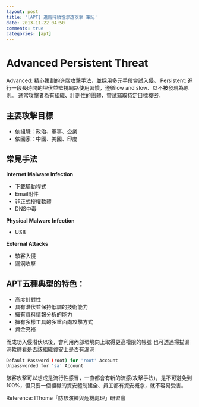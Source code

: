 ```yaml
---
layout: post
title: '[APT] 進階持續性滲透攻擊 筆記'
date: 2013-11-22 04:50
comments: true
categories: [apt]
---
```

# Advanced Persistent Threat
 
 Advanced: 精心策劃的進階攻擊手法，並採用多元手段嘗試入侵。
 Persistent: 進行一段長時間的埋伏並監視網路使用習慣，遵循low and slow、以不被發現為原則。
 通常攻擊者為有組織、計劃性的團體，嘗試竊取特定目標機密。
 


## 主要攻擊目標
- 依組職：政治、軍事、企業
- 依國家：中國、美國、印度
 
 
## 常見手法
 **Internet Malware Infection**
-	下載驅動程式
-	Email附件
-	非正式授權軟體
-	DNS中毒

**Physical Malware Infection**
-	USB

**External Attacks**
-	駭客入侵
-	漏洞攻擊


## APT五種典型的特色：
+ 高度針對性
+ 具有潛伏並保持低調的技術能力
+ 擁有資料情報分析的能力
+ 擁有多樣工具的多重面向攻擊方式
+ 資金充裕

而成功入侵潛伏以後，會利用內部環境向上取得更高權限的帳號
也可透過掃描漏洞軟體看是否該組織資安上是否有漏洞
``` bash 掃描漏洞..
Default Password (root) for 'root' Account
Unpassworded for 'sa' Account
```

駭客攻擊可以想成是流行性感冒，一直都會有新的流感(攻擊手法)，是不可避免到100%，但只要一個組織的資安體制建全、員工都有資安概念，就不容易受害。

Reference:
IThome「防駭演練與危機處理」研習會